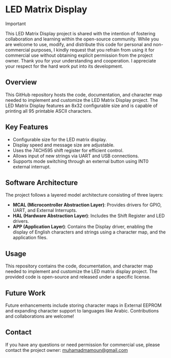 # LED Matrix Display

> [!IMPORTANT]
> This LED Matrix Display project is shared with the intention of fostering collaboration and learning within the open-source community. While you are welcome to use, modify, and distribute this code for personal and non-commercial purposes, I kindly request that you refrain from using it for commercial use without obtaining explicit permission from the project owner. Thank you for your understanding and cooperation. I appreciate your respect for the hard work put into its development.

## Overview

This GitHub repository hosts the code, documentation, and character map needed to implement and customize the LED Matrix Display project. The LED Matrix Display features an 8x32 configurable size and is capable of printing all 95 printable ASCII characters.

## Key Features

- Configurable size for the LED matrix display.
- Display speed and message size are adjustable.
- Uses the 74CH595 shift register for efficient control.
- Allows input of new strings via UART and USB connections.
- Supports mode switching through an external button using INT0 external interrupt.

## Software Architecture

The project follows a layered model architecture consisting of three layers:
- **MCAL (Microcontroller Abstraction Layer)**: Provides drivers for GPIO, UART, and External Interrupts.
- **HAL (Hardware Abstraction Layer)**: Includes the Shift Register and LED drivers.
- **APP (Application Layer)**: Contains the Display driver, enabling the display of English characters and strings using a character map, and the application files.

## Usage

This repository contains the code, documentation, and character map needed to implement and customize the LED matrix display project. The provided code is open-source and released under a specific license.

## Future Work

Future enhancements include storing character maps in External EEPROM and expanding character support to languages like Arabic. Contributions and collaborations are welcome!

## Contact

If you have any questions or need permission for commercial use, please contact the project owner: muhamadmamoun@gmail.com